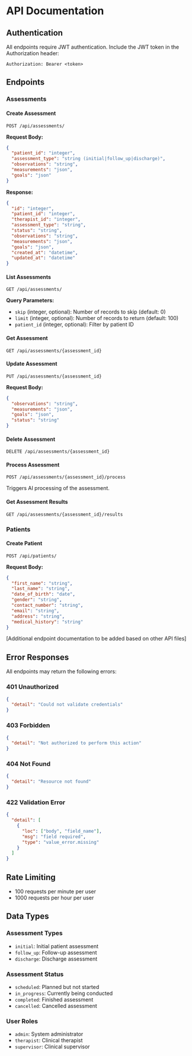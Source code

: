 # API Documentation

## Authentication
All endpoints require JWT authentication. Include the JWT token in the Authorization header:
```
Authorization: Bearer <token>
```

## Endpoints

### Assessments

#### Create Assessment
```http
POST /api/assessments/
```

**Request Body:**
```json
{
  "patient_id": "integer",
  "assessment_type": "string (initial|follow_up|discharge)",
  "observations": "string",
  "measurements": "json",
  "goals": "json"
}
```

**Response:**
```json
{
  "id": "integer",
  "patient_id": "integer",
  "therapist_id": "integer",
  "assessment_type": "string",
  "status": "string",
  "observations": "string",
  "measurements": "json",
  "goals": "json",
  "created_at": "datetime",
  "updated_at": "datetime"
}
```

#### List Assessments
```http
GET /api/assessments/
```

**Query Parameters:**
- `skip` (integer, optional): Number of records to skip (default: 0)
- `limit` (integer, optional): Number of records to return (default: 100)
- `patient_id` (integer, optional): Filter by patient ID

#### Get Assessment
```http
GET /api/assessments/{assessment_id}
```

#### Update Assessment
```http
PUT /api/assessments/{assessment_id}
```

**Request Body:**
```json
{
  "observations": "string",
  "measurements": "json",
  "goals": "json",
  "status": "string"
}
```

#### Delete Assessment
```http
DELETE /api/assessments/{assessment_id}
```

#### Process Assessment
```http
POST /api/assessments/{assessment_id}/process
```
Triggers AI processing of the assessment.

#### Get Assessment Results
```http
GET /api/assessments/{assessment_id}/results
```

### Patients

#### Create Patient
```http
POST /api/patients/
```

**Request Body:**
```json
{
  "first_name": "string",
  "last_name": "string",
  "date_of_birth": "date",
  "gender": "string",
  "contact_number": "string",
  "email": "string",
  "address": "string",
  "medical_history": "string"
}
```

[Additional endpoint documentation to be added based on other API files]

## Error Responses

All endpoints may return the following errors:

### 401 Unauthorized
```json
{
  "detail": "Could not validate credentials"
}
```

### 403 Forbidden
```json
{
  "detail": "Not authorized to perform this action"
}
```

### 404 Not Found
```json
{
  "detail": "Resource not found"
}
```

### 422 Validation Error
```json
{
  "detail": [
    {
      "loc": ["body", "field_name"],
      "msg": "field required",
      "type": "value_error.missing"
    }
  ]
}
```

## Rate Limiting
- 100 requests per minute per user
- 1000 requests per hour per user

## Data Types

### Assessment Types
- `initial`: Initial patient assessment
- `follow_up`: Follow-up assessment
- `discharge`: Discharge assessment

### Assessment Status
- `scheduled`: Planned but not started
- `in_progress`: Currently being conducted
- `completed`: Finished assessment
- `cancelled`: Cancelled assessment

### User Roles
- `admin`: System administrator
- `therapist`: Clinical therapist
- `supervisor`: Clinical supervisor